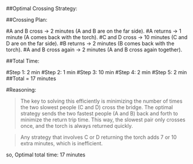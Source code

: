 ##Optimal Crossing Strategy:

##Crossing Plan:

#A and B cross → 2 minutes (A and B are on the far side).
#A returns → 1 minute (A comes back with the torch).
#C and D cross → 10 minutes (C and D are on the far side).
#B returns → 2 minutes (B comes back with the torch).
#A and B cross again → 2 minutes (A and B cross again together).

##Total Time:

#Step 1: 2 min
#Step 2: 1 min
#Step 3: 10 min
#Step 4: 2 min
#Step 5: 2 min
##Total = 17 minutes

#Reasoning:

>The key to solving this efficiently is minimizing the number of times the two slowest people (C and D) cross the bridge. The optimal strategy sends the two fastest people (A and B) back and forth to minimize the return trip time. This way, the slowest pair only crosses once, and the torch is always returned quickly.

>Any strategy that involves C or D returning the torch adds 7 or 10 extra minutes, which is inefficient.

so, Optimal total time: 17 minutes
